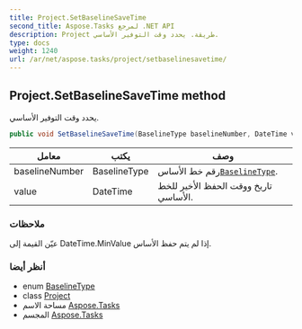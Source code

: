 ```yaml
---
title: Project.SetBaselineSaveTime
second_title: Aspose.Tasks لمرجع .NET API
description: Project طريقة. يحدد وقت التوفير الأساسي.
type: docs
weight: 1240
url: /ar/net/aspose.tasks/project/setbaselinesavetime/
---
```

## Project.SetBaselineSaveTime method

يحدد وقت التوفير الأساسي.

```csharp
public void SetBaselineSaveTime(BaselineType baselineNumber, DateTime value)
```

| معامل | يكتب | وصف |
| --- | --- | --- |
| baselineNumber | BaselineType | رقم خط الأساس[`BaselineType`](../../baselinetype/). |
| value | DateTime | تاريخ ووقت الحفظ الأخير للخط الأساسي. |

### ملاحظات

عيّن القيمة إلى DateTime.MinValue إذا لم يتم حفظ الأساس.

### أنظر أيضا

* enum [BaselineType](../../baselinetype/)
* class [Project](../)
* مساحة الاسم [Aspose.Tasks](../../project/)
* المجسم [Aspose.Tasks](../../../)


